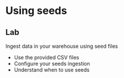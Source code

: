 <!-- .slide: class="exercice" -->

# Using seeds
## Lab

Ingest data in your warehouse using seed files 

* Use the provided CSV files
* Configure your seeds ingestion
* Understand when to use seeds
